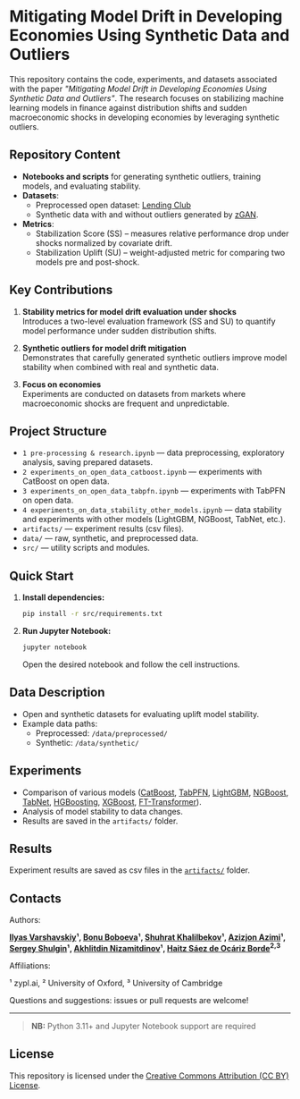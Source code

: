 # Mitigating Model Drift in Developing Economies Using Synthetic Data and Outliers

This repository contains the code, experiments, and datasets associated with the paper *"Mitigating Model Drift in Developing Economies Using Synthetic Data and Outliers"*. The research focuses on stabilizing machine learning models in finance against distribution shifts and sudden macroeconomic shocks in developing economies by leveraging synthetic outliers.

## Repository Content

- **Notebooks and scripts** for generating synthetic outliers, training models, and evaluating stability.
- **Datasets**:
  - Preprocessed open dataset: [Lending Club](https://www.kaggle.com/datasets/wordsforthewise/lending-club)
  - Synthetic data with and without outliers generated by [zGAN](https://arxiv.org/abs/2410.20808).
- **Metrics**:
  - Stabilization Score (SS) – measures relative performance drop under shocks normalized by covariate drift.
  - Stabilization Uplift (SU) – weight-adjusted metric for comparing two models pre and post-shock.

## Key Contributions

1. **Stability metrics for model drift evaluation under shocks**  
   Introduces a two-level evaluation framework (SS and SU) to quantify model performance under sudden distribution shifts.

2. **Synthetic outliers for model drift mitigation**  
   Demonstrates that carefully generated synthetic outliers improve model stability when combined with real and synthetic data.

3. **Focus on economies**  
   Experiments are conducted on datasets from markets where macroeconomic shocks are frequent and unpredictable.

## Project Structure

- `1 pre-processing & research.ipynb` — data preprocessing, exploratory analysis, saving prepared datasets.
- `2 experiments_on_open_data_catboost.ipynb` — experiments with CatBoost on open data.
- `3 experiments_on_open_data_tabpfn.ipynb` — experiments with TabPFN on open data.
- `4 experiments_on_data_stability_other_models.ipynb` — data stability and experiments with other models (LightGBM, NGBoost, TabNet, etc.).
- `artifacts/` — experiment results (csv files).
- `data/` — raw, synthetic, and preprocessed data.
- `src/` — utility scripts and modules.

## Quick Start

1. **Install dependencies:**
   ```sh
   pip install -r src/requirements.txt
   ```

2. **Run Jupyter Notebook:**
   ```sh
   jupyter notebook
   ```
   Open the desired notebook and follow the cell instructions.

## Data Description

- Open and synthetic datasets for evaluating uplift model stability.
- Example data paths:
  - Preprocessed: `/data/preprocessed/`
  - Synthetic: `/data/synthetic/`

## Experiments

- Comparison of various models ([CatBoost](https://arxiv.org/abs/1810.11363), [TabPFN](https://www.nature.com/articles/s41586-024-08328-6), [LightGBM](https://proceedings.neurips.cc/paper_files/paper/2017/file/6449f44a102fde848669bdd9eb6b76fa-Paper.pdf), [NGBoost](https://arxiv.org/abs/1910.03225), [TabNet](https://ojs.aaai.org/index.php/AAAI/article/view/16826), [HGBoosting](http://jmlr.org/papers/v12/pedregosa11a.html), [XGBoost](https://dl.acm.org/doi/10.1145/2939672.2939785), [FT-Transformer](https://arxiv.org/abs/2106.11959)).
- Analysis of model stability to data changes.
- Results are saved in the `artifacts/` folder.

## Results

Experiment results are saved as csv files in the [`artifacts/`](artifacts/) folder.

## Contacts

Authors: 

**[Ilyas Varshavskiy](mailto:ilyas.varshavskiy@zypl.ai)¹, [Bonu Boboeva](mailto:bonu@zypl.ai)¹, [Shuhrat Khalilbekov](mailto:shuhrat.khalilbekov@zypl.ai)¹, [Azizjon Azimi](mailto:azizjon@zypl.ai)¹, [Sergey Shulgin](mailto:sergey.shulgin@zypl.ai)¹, [Akhlitdin Nizamitdinov](mailto:akhlitdin@zypl.ai)¹, [Haitz Sáez de Ocáriz Borde](mailto:chri6704@ox.ac.uk)<sup>2</sup><sup>,</sup><sup>3</sup>**

Affiliations:

¹ zypl.ai, ² University of Oxford, ³ University of Cambridge

Questions and suggestions: issues or pull requests are welcome!

---

> **NB:** Python 3.11+ and Jupyter Notebook support are required

## License

This repository is licensed under the [Creative Commons Attribution (CC BY) License](https://creativecommons.org/licenses/by/4.0/).
